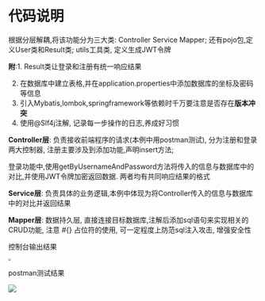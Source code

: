 # 代码说明

根据分层解耦,将该功能分为三大类: Controller  Service  Mapper; 	还有pojo包,定义User类和Result类; utils工具类, 定义生成JWT令牌

**附**:1. Result类让登录和注册有统一响应结果

2. 在数据库中建立表格,并在application.properties中添加数据库的坐标及密码等信息
3. 引入Mybatis,lombok,springframework等依赖时千万要注意是否存在**版本冲突**
4. 使用@Slf4j注解, 记录每一步操作的日志,养成好习惯

**Controller层**: 负责接收前端程序的请求(本例中用postman测试),  分为注册和登录两大控制器, 注册主要涉及到添加功能,声明insert方法;

登录功能中,使用getByUsernameAndPassword方法将传入的信息与数据库中的对比,并使用JWT令牌加密返回数据.  两者均有共同响应结果的格式

**Service层**: 负责具体的业务逻辑,本例中体现为将Controller传入的信息与数据库中的对比并返回结果

**Mapper层**: 数据持久层, 直接连接目标数据库,注解后添加sql语句来实现相关的CRUD功能, 注意 #{} 占位符的使用, 可一定程度上防范sql注入攻击, 增强安全性

控制台输出结果

<img src="C:\Users\冯\Desktop\焦糖\Task3结果1.png" style="zoom: 33%;" />

postman测试结果

![](C:\Users\冯\Desktop\焦糖\Task3结果2.png)